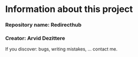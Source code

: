 # Information about this project
### Repository name: Redirecthub
### Creator: Arvid Dezittere
If you discover: bugs, writing mistakes, ... contact me.
